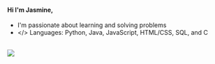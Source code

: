 #### Hi I'm Jasmine, 
- I'm passionate about learning and solving problems
- </> Languages: Python, Java, JavaScript, HTML/CSS, SQL, and C

<br>
<img src="https://github-readme-stats.vercel.app/api?username=jasminemsaini&hide=prs,issues&count_private=true&theme=graywhite&show_icons=false" />


<!--
### Hi there 👋
**jasminemsaini/jasminemsaini** is a ✨ _special_ ✨ repository because its `README.md` (this file) appears on your GitHub profile.

Here are some ideas to get you started:

- 🔭 I’m currently working on ...
- 🌱 I’m currently learning ...
- 👯 I’m looking to collaborate on ...
- 🤔 I’m looking for help with ...
- 💬 Ask me about ...
- 📫 How to reach me: ...
- 😄 Pronouns: ...
- ⚡ Fun fact: ...
-->
